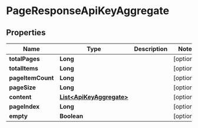 # PageResponseApiKeyAggregate

## Properties
Name | Type | Description | Notes
------------ | ------------- | ------------- | -------------
**totalPages** | **Long** |  |  [optional]
**totalItems** | **Long** |  |  [optional]
**pageItemCount** | **Long** |  |  [optional]
**pageSize** | **Long** |  |  [optional]
**content** | [**List&lt;ApiKeyAggregate&gt;**](ApiKeyAggregate.md) |  |  [optional]
**pageIndex** | **Long** |  |  [optional]
**empty** | **Boolean** |  |  [optional]
